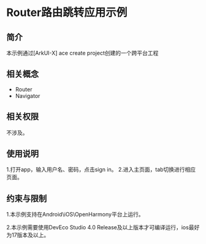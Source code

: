 # Router路由跳转应用示例
## 简介
本示例通过[ArkUI-X] ace create project创建的一个跨平台工程

## 相关概念

* Router
* Navigator

## 相关权限

不涉及。

## 使用说明

1.打开app，输入用户名、密码，点击sign in。
2.进入主页面，tab切换进行相应页面。

## 约束与限制

1.本示例支持在Android\iOS\OpenHarmony平台上运行。

2.本示例需要使用DevEco Studio 4.0 Release及以上版本才可编译运行，ios最好为17版本及以上。
